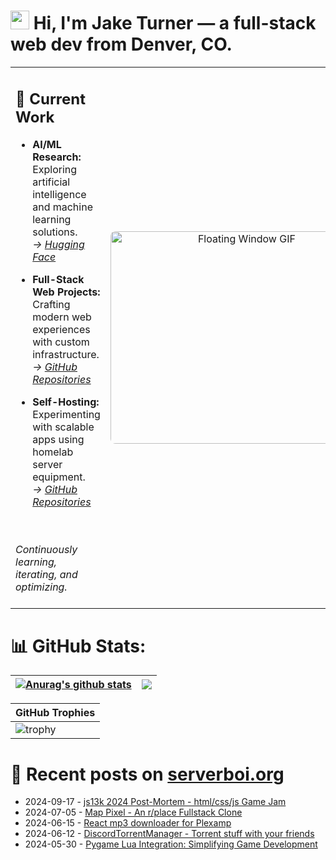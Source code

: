 <h1><img src="https://user-images.githubusercontent.com/42378118/110234147-e3259600-7f4e-11eb-95be-0c4047144dea.gif" width="30"> Hi, I'm Jake Turner — a full-stack web dev from Denver, CO.</h1>
<table>
<tr>
<td>

## 🔭 Current Work  

- **AI/ML Research:** Exploring artificial intelligence and machine learning solutions.  
  _→ [Hugging Face](https://huggingface.co/JakeTurner616)_

- **Full-Stack Web Projects:** Crafting modern web experiences with custom infrastructure.  
  _→ [GitHub Repositories](https://github.com/JakeTurner616?tab=repositories)_

- **Self-Hosting:** Experimenting with scalable apps using homelab server equipment.  
  _→ [GitHub Repositories](https://github.com/JakeTurner616?tab=repositories)_

<br>
</br>
<i>Continuously learning, iterating, and optimizing.</i>
<br>
</br>


</td>
<td align="center">
  <img src="https://media3.giphy.com/media/v1.Y2lkPTc5MGI3NjExNHB6emt1MmZqMW5weWpxbHNpZ2Y5bDdpc2hyeTVvbGoxdzliYnY0ayZlcD12MV9pbnRlcm5hbF9naWZfYnlfaWQmY3Q9Zw/26tPgbUUcfS5IWiTm/giphy.gif" 
       alt="Floating Window GIF" 
       width="420" 
       height="340" 
       style="border-radius: 8px;" />
  <br />
</td>
</tr>
</table>



# 📊 GitHub Stats:
| <a href="https://github.com/anuraghazra/github-readme-stats"><img align="center" src="https://github-readme-stats.vercel.app/api?username=JakeTurner616&show_icons=true&include_all_commits=true&theme=default&hide_border=true\&show_icons=true\&show=prs_merged,prs_merged_percentage&hide=contribs,issues" alt="Anurag's github stats" /></a> | <a href="https://github.com/anuraghazra/github-readme-stats"><img align="center" src="https://github-readme-stats.vercel.app/api/top-langs/?username=JakeTurner616&layout=compact&theme=default&hide_border=true&size_weight=0.2&count_weight=0.8" /></a> |
| ------------- | ------------- |

| GitHub Trophies |
|------------------|
| ![trophy](https://github-profile-trophy.vercel.app/?username=JakeTurner616&column=7&margin-w=15&margin-h=15&no-frame=true&flat) |


# 📰 Recent posts on [serverboi.org](https://serverboi.org)
<!-- feed start -->
- 2024-09-17 - [js13k 2024 Post-Mortem - html/css/js Game Jam](https://serverboi.org/posts/js13k-Post-Mortem/)
- 2024-07-05 - [Map Pixel - An r/place Fullstack Clone](https://serverboi.org/posts/map-pixel-app/)
- 2024-06-15 - [React mp3 downloader for Plexamp](https://serverboi.org/posts/mp3-react-app/)
- 2024-06-12 - [DiscordTorrentManager - Torrent stuff with your friends](https://serverboi.org/posts/DiscordTorrentManager/)
- 2024-05-30 - [Pygame Lua Integration: Simplifying Game Development](https://serverboi.org/posts/pygame-lua-bindings/)
<!-- feed end -->
